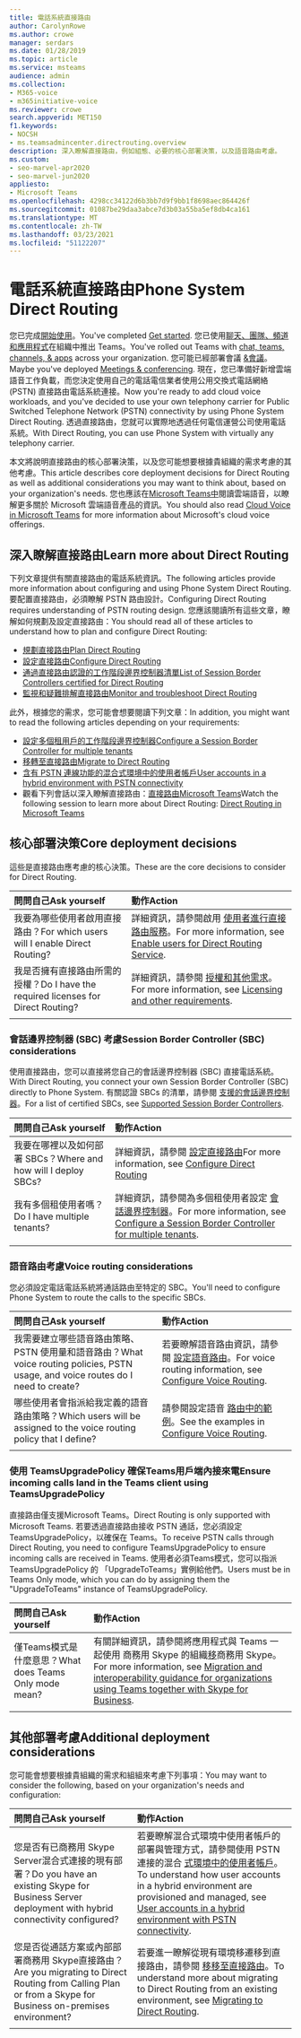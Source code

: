 ```yaml
---
title: 電話系統直接路由
author: CarolynRowe
ms.author: crowe
manager: serdars
ms.date: 01/28/2019
ms.topic: article
ms.service: msteams
audience: admin
ms.collection:
- M365-voice
- m365initiative-voice
ms.reviewer: crowe
search.appverid: MET150
f1.keywords:
- NOCSH
- ms.teamsadmincenter.directrouting.overview
description: 深入瞭解直接路由，例如組態、必要的核心部署決策，以及語音路由考慮。
ms.custom:
- seo-marvel-apr2020
- seo-marvel-jun2020
appliesto:
- Microsoft Teams
ms.openlocfilehash: 4298cc34122d6b3bb7d9f9bb1f8698aec864426f
ms.sourcegitcommit: 01087be29daa3abce7d3b03a55ba5ef8db4ca161
ms.translationtype: MT
ms.contentlocale: zh-TW
ms.lasthandoff: 03/23/2021
ms.locfileid: "51122207"
---
```

# <a name="phone-system-direct-routing"></a><span data-ttu-id="8636b-103">電話系統直接路由</span><span class="sxs-lookup"><span data-stu-id="8636b-103">Phone System Direct Routing</span></span>

<span data-ttu-id="8636b-104">您已完成[開始使用](get-started-with-teams-quick-start.md)。</span><span class="sxs-lookup"><span data-stu-id="8636b-104">You've completed [Get started](get-started-with-teams-quick-start.md).</span></span> <span data-ttu-id="8636b-105">您已使用[聊天、團隊、頻道和應用程式](deploy-chat-teams-channels-microsoft-teams-landing-page.md)在組織中推出 Teams。</span><span class="sxs-lookup"><span data-stu-id="8636b-105">You've rolled out Teams with [chat, teams, channels, & apps](deploy-chat-teams-channels-microsoft-teams-landing-page.md) across your organization.</span></span> <span data-ttu-id="8636b-106">您可能已經部署會議 [&會議](deploy-meetings-microsoft-teams-landing-page.md)。</span><span class="sxs-lookup"><span data-stu-id="8636b-106">Maybe you've deployed [Meetings & conferencing](deploy-meetings-microsoft-teams-landing-page.md).</span></span> <span data-ttu-id="8636b-107">現在，您已準備好新增雲端語音工作負載，而您決定使用自己的電話電信業者使用公用交換式電話網絡 (PSTN) 直接路由電話系統連接。</span><span class="sxs-lookup"><span data-stu-id="8636b-107">Now you're ready to add cloud voice workloads, and you've decided to use your own telephony carrier for Public Switched Telephone Network (PSTN) connectivity by using Phone System Direct Routing.</span></span> <span data-ttu-id="8636b-108">透過直接路由，您就可以實際地透過任何電信運營公司使用電話系統。</span><span class="sxs-lookup"><span data-stu-id="8636b-108">With Direct Routing, you can use Phone System with virtually any telephony carrier.</span></span>

<span data-ttu-id="8636b-109">本文將說明直接路由的核心部署決策，以及您可能想要根據貴組織的需求考慮的其他考慮。</span><span class="sxs-lookup"><span data-stu-id="8636b-109">This article describes core deployment decisions for Direct Routing as well as additional considerations you may want to think about, based on your organization's needs.</span></span> <span data-ttu-id="8636b-110">您也應該在[Microsoft Teams中](cloud-voice-landing-page.md)閱讀雲端語音，以瞭解更多關於 Microsoft 雲端語音產品的資訊。</span><span class="sxs-lookup"><span data-stu-id="8636b-110">You should also read [Cloud Voice in Microsoft Teams](cloud-voice-landing-page.md) for more information about Microsoft's cloud voice offerings.</span></span>

## <a name="learn-more-about-direct-routing"></a><span data-ttu-id="8636b-111">深入瞭解直接路由</span><span class="sxs-lookup"><span data-stu-id="8636b-111">Learn more about Direct Routing</span></span>

<span data-ttu-id="8636b-112">下列文章提供有關直接路由的電話系統資訊。</span><span class="sxs-lookup"><span data-stu-id="8636b-112">The following articles provide more information about configuring and using Phone System Direct Routing.</span></span> <span data-ttu-id="8636b-113">要配置直接路由，必須瞭解 PSTN 路由設計。</span><span class="sxs-lookup"><span data-stu-id="8636b-113">Configuring Direct Routing requires understanding of PSTN routing design.</span></span> <span data-ttu-id="8636b-114">您應該閱讀所有這些文章，瞭解如何規劃及設定直接路由：</span><span class="sxs-lookup"><span data-stu-id="8636b-114">You should read all of these articles to understand how to plan and configure Direct Routing:</span></span>

- [<span data-ttu-id="8636b-115">規劃直接路由</span><span class="sxs-lookup"><span data-stu-id="8636b-115">Plan Direct Routing</span></span>](direct-routing-plan.md) 
- [<span data-ttu-id="8636b-116">設定直接路由</span><span class="sxs-lookup"><span data-stu-id="8636b-116">Configure Direct Routing</span></span>](direct-routing-configure.md)
- [<span data-ttu-id="8636b-117">通過直接路由認證的工作階段邊界控制器清單</span><span class="sxs-lookup"><span data-stu-id="8636b-117">List of Session Border Controllers certified for Direct Routing</span></span>](direct-routing-border-controllers.md)
- [<span data-ttu-id="8636b-118">監視和疑難排解直接路由</span><span class="sxs-lookup"><span data-stu-id="8636b-118">Monitor and troubleshoot Direct Routing</span></span>](direct-routing-monitor-and-troubleshoot.md)

<span data-ttu-id="8636b-119">此外，根據您的需求，您可能會想要閱讀下列文章：</span><span class="sxs-lookup"><span data-stu-id="8636b-119">In addition, you might want to read the following articles depending on your requirements:</span></span>

-  [<span data-ttu-id="8636b-120">設定多個租用戶的工作階段邊界控制器</span><span class="sxs-lookup"><span data-stu-id="8636b-120">Configure a Session Border Controller for multiple tenants</span></span>](direct-routing-sbc-multiple-tenants.md)
-  [<span data-ttu-id="8636b-121">移轉至直接路由</span><span class="sxs-lookup"><span data-stu-id="8636b-121">Migrate to Direct Routing</span></span>](direct-routing-migrating.md)
-  [<span data-ttu-id="8636b-122">含有 PSTN 連線功能的混合式環境中的使用者帳戶</span><span class="sxs-lookup"><span data-stu-id="8636b-122">User accounts in a hybrid environment with PSTN connectivity</span></span>](direct-routing-user-accounts-in-a-hybrid-environment.md)
- <span data-ttu-id="8636b-123">觀看下列會話以深入瞭解直接路由：[直接路由Microsoft Teams](https://aka.ms/teams-direct-routing)</span><span class="sxs-lookup"><span data-stu-id="8636b-123">Watch the following session to learn more about Direct Routing: [Direct Routing in Microsoft Teams](https://aka.ms/teams-direct-routing)</span></span>

## <a name="core-deployment-decisions"></a><span data-ttu-id="8636b-124">核心部署決策</span><span class="sxs-lookup"><span data-stu-id="8636b-124">Core deployment decisions</span></span>

<span data-ttu-id="8636b-125">這些是直接路由應考慮的核心決策。</span><span class="sxs-lookup"><span data-stu-id="8636b-125">These are the core decisions to consider for Direct Routing.</span></span> 

|<span data-ttu-id="8636b-126">問問自己</span><span class="sxs-lookup"><span data-stu-id="8636b-126">Ask yourself</span></span>|<span data-ttu-id="8636b-127">動作</span><span class="sxs-lookup"><span data-stu-id="8636b-127">Action</span></span> |
| :------------|:-------|
|<span data-ttu-id="8636b-128">我要為哪些使用者啟用直接路由？</span><span class="sxs-lookup"><span data-stu-id="8636b-128">For which users will I enable Direct Routing?</span></span> | <span data-ttu-id="8636b-129">詳細資訊，請參閱啟用 [使用者進行直接路由服務](direct-routing-configure.md)。</span><span class="sxs-lookup"><span data-stu-id="8636b-129">For more information, see [Enable users for Direct Routing Service](direct-routing-configure.md).</span></span> |
<span data-ttu-id="8636b-130">我是否擁有直接路由所需的授權？</span><span class="sxs-lookup"><span data-stu-id="8636b-130">Do I have the required licenses for Direct Routing?</span></span> | <span data-ttu-id="8636b-131">詳細資訊，請參閱 [授權和其他需求](direct-routing-plan.md#licensing-and-other-requirements)。</span><span class="sxs-lookup"><span data-stu-id="8636b-131">For more information, see [Licensing and other requirements](direct-routing-plan.md#licensing-and-other-requirements).</span></span>
|||

### <a name="session-border-controller-sbc-considerations"></a><span data-ttu-id="8636b-132">會話邊界控制器 (SBC) 考慮</span><span class="sxs-lookup"><span data-stu-id="8636b-132">Session Border Controller (SBC) considerations</span></span>

<span data-ttu-id="8636b-133">使用直接路由，您可以直接將您自己的會話邊界控制器 (SBC) 直接電話系統。</span><span class="sxs-lookup"><span data-stu-id="8636b-133">With Direct Routing, you connect your own Session Border Controller (SBC) directly to Phone System.</span></span>  <span data-ttu-id="8636b-134">有關認證 SBCs 的清單，請參閱 [支援的會話邊界控制器](direct-routing-border-controllers.md)。</span><span class="sxs-lookup"><span data-stu-id="8636b-134">For a list of certified SBCs, see [Supported Session Border Controllers](direct-routing-border-controllers.md).</span></span>

|<span data-ttu-id="8636b-135">問問自己</span><span class="sxs-lookup"><span data-stu-id="8636b-135">Ask yourself</span></span>|<span data-ttu-id="8636b-136">動作</span><span class="sxs-lookup"><span data-stu-id="8636b-136">Action</span></span> |
|:------------|:-------|
| <span data-ttu-id="8636b-137">我要在哪裡以及如何部署 SBCs？</span><span class="sxs-lookup"><span data-stu-id="8636b-137">Where and how will I deploy SBCs?</span></span> | <span data-ttu-id="8636b-138">詳細資訊，請參閱 [設定直接路由](direct-routing-configure.md)</span><span class="sxs-lookup"><span data-stu-id="8636b-138">For more information, see [Configure Direct Routing](direct-routing-configure.md)</span></span> | 
<span data-ttu-id="8636b-139">我有多個租使用者嗎？</span><span class="sxs-lookup"><span data-stu-id="8636b-139">Do I have multiple tenants?</span></span> | <span data-ttu-id="8636b-140">詳細資訊，請參閱為多個租使用者設定 [會話邊界控制器](direct-routing-sbc-multiple-tenants.md)。</span><span class="sxs-lookup"><span data-stu-id="8636b-140">For more information, see [Configure a Session Border Controller for multiple tenants](direct-routing-sbc-multiple-tenants.md).</span></span>|
|||

### <a name="voice-routing-considerations"></a><span data-ttu-id="8636b-141">語音路由考慮</span><span class="sxs-lookup"><span data-stu-id="8636b-141">Voice routing considerations</span></span>

<span data-ttu-id="8636b-142">您必須設定電話電話系統將通話路由至特定的 SBC。</span><span class="sxs-lookup"><span data-stu-id="8636b-142">You'll need to configure Phone System to route the calls to the specific SBCs.</span></span>

|<span data-ttu-id="8636b-143">問問自己</span><span class="sxs-lookup"><span data-stu-id="8636b-143">Ask yourself</span></span>|<span data-ttu-id="8636b-144">動作</span><span class="sxs-lookup"><span data-stu-id="8636b-144">Action</span></span> |
|:------------|:-------|
| <span data-ttu-id="8636b-145">我需要建立哪些語音路由策略、PSTN 使用量和語音路由？</span><span class="sxs-lookup"><span data-stu-id="8636b-145">What voice routing policies, PSTN usage, and voice routes do I need to create?</span></span> | <span data-ttu-id="8636b-146">若要瞭解語音路由資訊，請參閱 [設定語音路由](direct-routing-configure.md)。</span><span class="sxs-lookup"><span data-stu-id="8636b-146">For voice routing  information, see [Configure Voice Routing](direct-routing-configure.md).</span></span>
| <span data-ttu-id="8636b-147">哪些使用者會指派給我定義的語音路由策略？</span><span class="sxs-lookup"><span data-stu-id="8636b-147">Which users will be assigned to the voice routing policy that I define?</span></span> | <span data-ttu-id="8636b-148">請參閱設定語音 [路由中的範例](direct-routing-configure.md)。</span><span class="sxs-lookup"><span data-stu-id="8636b-148">See the examples in [Configure Voice Routing](direct-routing-configure.md).</span></span> |
|||

### <a name="ensure-incoming-calls-land-in-the-teams-client-using-teamsupgradepolicy"></a><span data-ttu-id="8636b-149">使用 TeamsUpgradePolicy 確保Teams用戶端內接來電</span><span class="sxs-lookup"><span data-stu-id="8636b-149">Ensure incoming calls land in the Teams client using TeamsUpgradePolicy</span></span>

<span data-ttu-id="8636b-150">直接路由僅支援Microsoft Teams。</span><span class="sxs-lookup"><span data-stu-id="8636b-150">Direct Routing is only supported with Microsoft Teams.</span></span> <span data-ttu-id="8636b-151">若要透過直接路由接收 PSTN 通話，您必須設定 TeamsUpgradePolicy，以確保在 Teams。</span><span class="sxs-lookup"><span data-stu-id="8636b-151">To receive PSTN calls through Direct Routing, you need to configure TeamsUpgradePolicy to ensure incoming calls are received in Teams.</span></span> <span data-ttu-id="8636b-152">使用者必須Teams模式，您可以指派 TeamsUpgradePolicy 的 「UpgradeToTeams」實例給他們。</span><span class="sxs-lookup"><span data-stu-id="8636b-152">Users must be in Teams Only mode, which you can do by assigning them the "UpgradeToTeams" instance of TeamsUpgradePolicy.</span></span> 

|<span data-ttu-id="8636b-153">問問自己</span><span class="sxs-lookup"><span data-stu-id="8636b-153">Ask yourself</span></span>|<span data-ttu-id="8636b-154">動作</span><span class="sxs-lookup"><span data-stu-id="8636b-154">Action</span></span> |
|:------------|:-------|
|<span data-ttu-id="8636b-155">僅Teams模式是什麼意思？</span><span class="sxs-lookup"><span data-stu-id="8636b-155">What does Teams Only mode mean?</span></span> | <span data-ttu-id="8636b-156">有關詳細資訊，請參閱將應用程式與 Teams 一起使用 商務用 Skype 的組織[移](./migration-interop-guidance-for-teams-with-skype.md)商務用 Skype。</span><span class="sxs-lookup"><span data-stu-id="8636b-156">For more information, see [Migration and interoperability guidance for organizations using Teams together with Skype for Business](./migration-interop-guidance-for-teams-with-skype.md).</span></span>|
|||

## <a name="additional-deployment-considerations"></a><span data-ttu-id="8636b-157">其他部署考慮</span><span class="sxs-lookup"><span data-stu-id="8636b-157">Additional deployment considerations</span></span>

<span data-ttu-id="8636b-158">您可能會想要根據貴組織的需求和組組來考慮下列事項：</span><span class="sxs-lookup"><span data-stu-id="8636b-158">You may want to consider the following, based on your organization's needs and configuration:</span></span>

| <span data-ttu-id="8636b-159">問問自己</span><span class="sxs-lookup"><span data-stu-id="8636b-159">Ask yourself</span></span>| <span data-ttu-id="8636b-160">動作</span><span class="sxs-lookup"><span data-stu-id="8636b-160">Action</span></span> |
| :------------|:-------|
| <span data-ttu-id="8636b-161">您是否有已商務用 Skype Server混合式連接的現有部署？</span><span class="sxs-lookup"><span data-stu-id="8636b-161">Do you have an existing Skype for Business Server deployment with hybrid connectivity configured?</span></span> |  <span data-ttu-id="8636b-162">若要瞭解混合式環境中使用者帳戶的部署與管理方式，請參閱使用 PSTN 連接的混合 [式環境中的使用者帳戶](direct-routing-user-accounts-in-a-hybrid-environment.md)。</span><span class="sxs-lookup"><span data-stu-id="8636b-162">To understand how user accounts in a hybrid environment are provisioned and managed, see [User accounts in a hybrid environment with PSTN connectivity](direct-routing-user-accounts-in-a-hybrid-environment.md).</span></span>| 
| <span data-ttu-id="8636b-163">您是否從通話方案或內部部署商務用 Skype直接路由？</span><span class="sxs-lookup"><span data-stu-id="8636b-163">Are you migrating to Direct Routing from Calling Plan or from a Skype for Business on-premises environment?</span></span> | <span data-ttu-id="8636b-164">若要進一瞭解從現有環境移遷移到直接路由，請參閱 [移移至直接路由](direct-routing-migrating.md)。</span><span class="sxs-lookup"><span data-stu-id="8636b-164">To understand more about migrating to Direct Routing from an existing environment, see [Migrating to Direct Routing](direct-routing-migrating.md).</span></span> |
|||